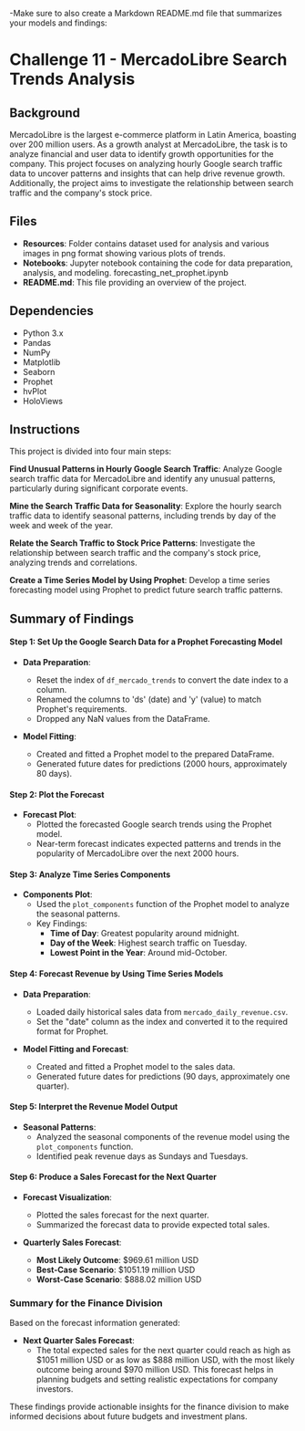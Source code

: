 -Make sure to also create a Markdown README.md file that summarizes your models and findings:

# Challenge 11 - MercadoLibre Search Trends Analysis

## Background
MercadoLibre is the largest e-commerce platform in Latin America, boasting over 200 million users. As a growth analyst at MercadoLibre, the task is to analyze financial and user data to identify growth opportunities for the company. This project focuses on analyzing hourly Google search traffic data to uncover patterns and insights that can help drive revenue growth. Additionally, the project aims to investigate the relationship between search traffic and the company's stock price.

## Files
- **Resources**: Folder contains dataset used for analysis and various images in png format showing various plots of trends. 
- **Notebooks**: Jupyter notebook containing the code for data preparation, analysis, and modeling. forecasting_net_prophet.ipynb
- **README.md**: This file providing an overview of the project.

## Dependencies
- Python 3.x
- Pandas
- NumPy
- Matplotlib
- Seaborn
- Prophet
- hvPlot
- HoloViews

## Instructions
This project is divided into four main steps:

 **Find Unusual Patterns in Hourly Google Search Traffic**: Analyze Google search traffic data for MercadoLibre and identify any unusual patterns, particularly during significant corporate events.

**Mine the Search Traffic Data for Seasonality**: Explore the hourly search traffic data to identify seasonal patterns, including trends by day of the week and week of the year.

**Relate the Search Traffic to Stock Price Patterns**: Investigate the relationship between search traffic and the company's stock price, analyzing trends and correlations.

 **Create a Time Series Model by Using Prophet**: Develop a time series forecasting model using Prophet to predict future search traffic patterns.
 
## Summary of Findings

#### Step 1: Set Up the Google Search Data for a Prophet Forecasting Model

- **Data Preparation**: 
  - Reset the index of `df_mercado_trends` to convert the date index to a column.
  - Renamed the columns to 'ds' (date) and 'y' (value) to match Prophet's requirements.
  - Dropped any NaN values from the DataFrame.

- **Model Fitting**:
  - Created and fitted a Prophet model to the prepared DataFrame.
  - Generated future dates for predictions (2000 hours, approximately 80 days).

#### Step 2: Plot the Forecast

- **Forecast Plot**:
  - Plotted the forecasted Google search trends using the Prophet model.
  - Near-term forecast indicates expected patterns and trends in the popularity of MercadoLibre over the next 2000 hours.

#### Step 3: Analyze Time Series Components

- **Components Plot**:
  - Used the `plot_components` function of the Prophet model to analyze the seasonal patterns.
  - Key Findings:
    - **Time of Day**: Greatest popularity around midnight.
    - **Day of the Week**: Highest search traffic on Tuesday.
    - **Lowest Point in the Year**: Around mid-October.

#### Step 4: Forecast Revenue by Using Time Series Models

- **Data Preparation**:
  - Loaded daily historical sales data from `mercado_daily_revenue.csv`.
  - Set the "date" column as the index and converted it to the required format for Prophet.

- **Model Fitting and Forecast**:
  - Created and fitted a Prophet model to the sales data.
  - Generated future dates for predictions (90 days, approximately one quarter).

#### Step 5: Interpret the Revenue Model Output

- **Seasonal Patterns**:
  - Analyzed the seasonal components of the revenue model using the `plot_components` function.
  - Identified peak revenue days as Sundays and Tuesdays.

#### Step 6: Produce a Sales Forecast for the Next Quarter

- **Forecast Visualization**:
  - Plotted the sales forecast for the next quarter.
  - Summarized the forecast data to provide expected total sales.

- **Quarterly Sales Forecast**:
  - **Most Likely Outcome**: $969.61 million USD
  - **Best-Case Scenario**: $1051.19 million USD
  - **Worst-Case Scenario**: $888.02 million USD

### Summary for the Finance Division

Based on the forecast information generated:

- **Next Quarter Sales Forecast**:
  - The total expected sales for the next quarter could reach as high as $1051 million USD or as low as $888 million USD, with the most likely outcome being around $970 million USD. This forecast helps in planning budgets and setting realistic expectations for company investors. 

These findings provide actionable insights for the finance division to make informed decisions about future budgets and investment plans.